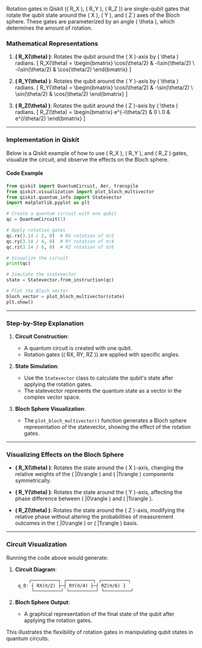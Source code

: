 Rotation gates in Qiskit (\( R_X \), \( R_Y \), \( R_Z \)) are single-qubit gates that rotate the qubit state around the \( X \), \( Y \), and \( Z \) axes of the Bloch sphere. These gates are parameterized by an angle \( \theta \), which determines the amount of rotation.

### **Mathematical Representations**

1. **\( R_X(\theta) \)**:
   Rotates the qubit around the \( X \)-axis by \( \theta \) radians.
   \[
   R_X(\theta) = \begin{bmatrix}
   \cos(\theta/2) & -i\sin(\theta/2) \\
   -i\sin(\theta/2) & \cos(\theta/2)
   \end{bmatrix}
   \]

2. **\( R_Y(\theta) \)**:
   Rotates the qubit around the \( Y \)-axis by \( \theta \) radians.
   \[
   R_Y(\theta) = \begin{bmatrix}
   \cos(\theta/2) & -\sin(\theta/2) \\
   \sin(\theta/2) & \cos(\theta/2)
   \end{bmatrix}
   \]

3. **\( R_Z(\theta) \)**:
   Rotates the qubit around the \( Z \)-axis by \( \theta \) radians.
   \[
   R_Z(\theta) = \begin{bmatrix}
   e^{-i\theta/2} & 0 \\
   0 & e^{i\theta/2}
   \end{bmatrix}
   \]

---

### **Implementation in Qiskit**

Below is a Qiskit example of how to use \( R_X \), \( R_Y \), and \( R_Z \) gates, visualize the circuit, and observe the effects on the Bloch sphere.

#### **Code Example**

```python
from qiskit import QuantumCircuit, Aer, transpile
from qiskit.visualization import plot_bloch_multivector
from qiskit.quantum_info import Statevector
import matplotlib.pyplot as plt

# Create a quantum circuit with one qubit
qc = QuantumCircuit(1)

# Apply rotation gates
qc.rx(3.14 / 2, 0)  # RX rotation of π/2
qc.ry(3.14 / 4, 0)  # RY rotation of π/4
qc.rz(3.14 / 6, 0)  # RZ rotation of π/6

# Visualize the circuit
print(qc)

# Simulate the statevector
state = Statevector.from_instruction(qc)

# Plot the Bloch vector
bloch_vector = plot_bloch_multivector(state)
plt.show()
```

---

### **Step-by-Step Explanation**

1. **Circuit Construction**:
   - A quantum circuit is created with one qubit.
   - Rotation gates (\( RX, RY, RZ \)) are applied with specific angles.

2. **State Simulation**:
   - Use the `Statevector` class to calculate the qubit's state after applying the rotation gates.
   - The statevector represents the quantum state as a vector in the complex vector space.

3. **Bloch Sphere Visualization**:
   - The `plot_bloch_multivector()` function generates a Bloch sphere representation of the statevector, showing the effect of the rotation gates.

---

### **Visualizing Effects on the Bloch Sphere**

- **\( R_X(\theta) \)**:
  Rotates the state around the \( X \)-axis, changing the relative weights of the \( |0\rangle \) and \( |1\rangle \) components symmetrically.
  
- **\( R_Y(\theta) \)**:
  Rotates the state around the \( Y \)-axis, affecting the phase difference between \( |0\rangle \) and \( |1\rangle \).

- **\( R_Z(\theta) \)**:
  Rotates the state around the \( Z \)-axis, modifying the relative phase without altering the probabilities of measurement outcomes in the \( |0\rangle \) or \( |1\rangle \) basis.

---

### **Circuit Visualization**

Running the code above would generate:

1. **Circuit Diagram**:
   ```
        ┌──────────┐ ┌──────────┐ ┌──────────┐
    q_0: ┤ RX(π/2) ├─┤ RY(π/4) ├─┤ RZ(π/6) ├
         └──────────┘ └──────────┘ └──────────┘
   ```

2. **Bloch Sphere Output**:
   - A graphical representation of the final state of the qubit after applying the rotation gates.

This illustrates the flexibility of rotation gates in manipulating qubit states in quantum circuits.
